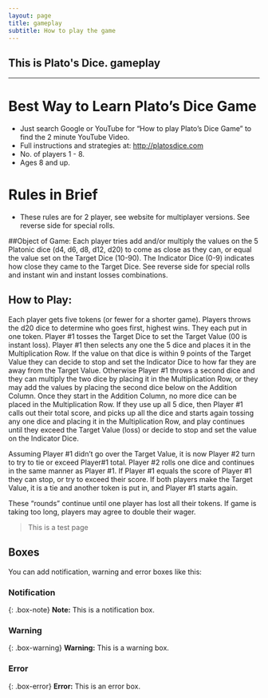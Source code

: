 ```yaml
---
layout: page
title: gameplay
subtitle: How to play the game
---
```


## This is Plato's Dice. gameplay

---


# Best Way to Learn Plato’s Dice Game

- Just search Google or YouTube for “How to play Plato’s Dice Game” to find the 2 minute YouTube Video.
- Full instructions and strategies at: http://platosdice.com
- No. of players 1 - 8.
- Ages 8 and up.

# Rules in Brief

- These rules are for 2 player, see website for multiplayer versions. See reverse side for special rolls.

##Object of Game:
Each player tries add and/or multiply the values on the 5 Platonic dice (d4, d6, d8, d12, d20) to come as close as they can, or equal the value set on the Target Dice (10-90). The Indicator Dice (0-9) indicates how close they came to the Target Dice. See reverse side for special rolls and instant win and instant losses combinations.

## How to Play:
Each player gets five tokens (or fewer for a shorter game). Players throws the d20 dice to determine who goes first, highest wins. They each put in one token. Player #1 tosses the Target Dice to set the Target Value (00 is instant loss). Player #1 then selects any one the 5 dice and places it in the Multiplication Row. If the value on that dice is within 9 points of the Target Value they can decide to stop and set the Indicator Dice to how far they are away from the Target Value. Otherwise  Player #1 throws a second dice and they can multiply the two dice by placing it in the Multiplication Row, or they may add the values by placing the second dice below on the Addition Column. Once they start in the Addition Column, no more dice can be placed in the Multiplication Row. If they use up all 5 dice, then Player #1 calls out their total score, and picks up all the dice and starts again tossing any one dice and placing it in the Multiplication Row, and play continues until they exceed the Target Value (loss) or decide to stop and set the value on the Indicator Dice.

Assuming Player #1 didn’t go over the Target Value, it is now Player #2 turn to try to tie or exceed Player#1 total. Player #2 rolls one dice and continues in the same manner as Player #1. If Player #1 equals the score of Player #1 they can stop, or try to exceed their score. If both players make the Target Value, it is a tie and another token is put in, and Player #1 starts again.

These “rounds” continue until one player has lost all their tokens. If game is taking too long, players may agree to double their wager.


> This is a test page

## Boxes
You can add notification, warning and error boxes like this:

### Notification

{: .box-note}
**Note:** This is a notification box.

### Warning

{: .box-warning}
**Warning:** This is a warning box.

### Error

{: .box-error}
**Error:** This is an error box.
